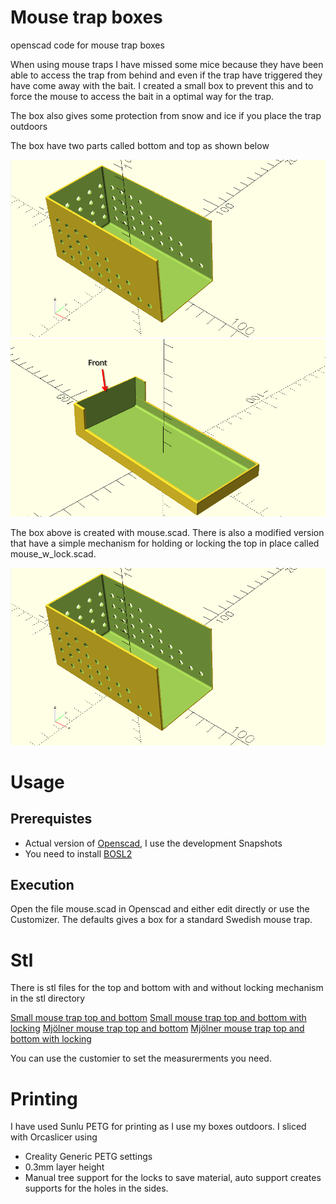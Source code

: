 # Mouse trap boxes
openscad code for mouse trap boxes

When using mouse traps I have missed some mice because they have been able to access the trap from behind and even if the trap have triggered they have come away with the bait. I created a small box to prevent this and to force the mouse to access the bait in a optimal way for the trap.

The box also gives some protection from snow and ice if you place the trap outdoors

The box have two parts called bottom and top as shown below

![Bottom part](images/mouse_plain_bottom.png)
![Top part](images/mouse_plain_top.png)

The box above is created with mouse.scad. There is also a modified version that have a simple mechanism for holding or locking the top in place called mouse_w_lock.scad.

![Bottom part with lock](images/mouse_plain_bottom.png)

# Usage

## Prerequistes
- Actual version of [Openscad](https://openscad.org/), I use the development Snapshots
- You need to install [BOSL2](https://github.com/BelfrySCAD/BOSL2/wiki) 

## Execution
Open the file mouse.scad in Openscad and either edit directly or use the Customizer. The defaults gives a box for a standard Swedish mouse trap. 

# Stl

There is stl files for the top and bottom with and without locking mechanism in the stl directory

[Small mouse trap top and bottom](src/mouse.scad)
[Small mouse trap top and bottom with locking](src/mouse_w_lock.scad)
[Mjölner mouse trap top and bottom](src/Mjölner.scad)
[Mjölner mouse trap top and bottom with locking](src/Mjölner_w_lock.scad)

You can use the customier to set the measurerments you need.

# Printing

I have used Sunlu PETG for printing as I use my boxes outdoors. I sliced with Orcaslicer using
- Creality Generic PETG settings
- 0.3mm layer height
- Manual tree support for the locks to save material, auto support creates supports for the holes in the sides.
